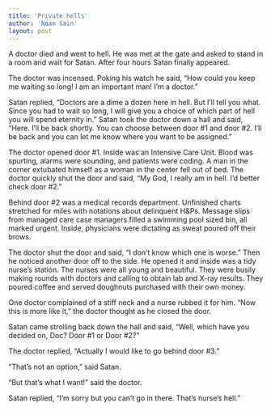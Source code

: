 ```yaml
---
title: 'Private hells'
author: 'Noam Sain'
layout: post
---
```


A doctor died and went to hell. He was met at the gate and asked to stand in a room and wait for Satan. After four hours Satan finally appeared.

The doctor was incensed. Poking his watch he said, “How could you keep me waiting so long! I am an important man! I’m a doctor.”

Satan replied, “Doctors are a dime a dozen here in hell. But I’ll tell you what. Since you had to wait so long, I will give you a choice of which part of hell you will spend eternity in.” Satan took the doctor down a hall and said, “Here. I’ll be back shortly. You can choose between door #1 and door #2. I’ll be back and you can let me know where you want to be assigned.”

The doctor opened door #1. Inside was an Intensive Care Unit. Blood was spurting, alarms were sounding, and patients were coding. A man in the corner extubated himself as a woman in the center fell out of bed. The doctor quickly shut the door and said, “My God, I really am in hell. I’d better check door #2.”

Behind door #2 was a medical records department. Unfinished charts stretched for miles with notations about delinquent H&amp;Ps. Message slips from managed care case managers filled a swimming pool sized bin, all marked urgent. Inside, physicians were dictating as sweat poured off their brows.

The doctor shut the door and said, “I don’t know which one is worse.” Then he noticed another door off to the side. He opened it and inside was a tidy nurse’s station. The nurses were all young and beautiful. They were busily making rounds with doctors and calling to obtain lab and X-ray results. They poured coffee and served doughnuts purchased with their own money.

One doctor complained of a stiff neck and a nurse rubbed it for him. “Now this is more like it,” the doctor thought as he closed the door.

Satan came strolling back down the hall and said, “Well, which have you decided on, Doc? Door #1 or Door #2?”

The doctor replied, “Actually I would like to go behind door #3.”

“That’s not an option,” said Satan.

“But that’s what I want!” said the doctor.

Satan replied, “I’m sorry but you can’t go in there. That’s nurse’s hell.”